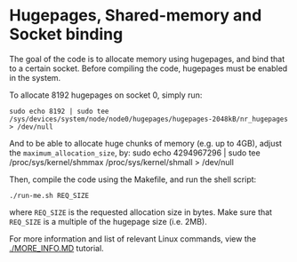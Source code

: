 # Hugepages, Shared-memory and Socket binding

The goal of the code is to allocate memory using hugepages, and bind that to a certain socket.
Before compiling the code, hugepages must be enabled in the system.

To allocate 8192 hugepages on socket 0, simply run:
```
sudo echo 8192 | sudo tee /sys/devices/system/node/node0/hugepages/hugepages-2048kB/nr_hugepages > /dev/null
```

And to be able to allocate huge chunks of memory (e.g. up to 4GB), adjust the `maximum_allocation_size`, by:
sudo echo 4294967296 | sudo tee /proc/sys/kernel/shmmax /proc/sys/kernel/shmall > /dev/null 

Then, compile the code using the Makefile, and run the shell script:
```
./run-me.sh REQ_SIZE
```
where `REQ_SIZE` is the requested allocation size in bytes.
Make sure that `REQ_SIZE` is a multiple of the hugepage size (i.e. 2MB).

For more information and list of relevant Linux commands, view the [./MORE_INFO.MD](./MORE_INFO.MD) tutorial.
